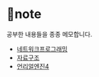 # 📓note

공부한 내용들을 종종 메모합니다.

- [네트워크프로그래밍](https://github.com/JiHyeong-Hong/note/blob/master/%EB%84%A4%ED%8A%B8%EC%9B%8C%ED%81%AC%ED%94%84%EB%A1%9C%EA%B7%B8%EB%9E%98%EB%B0%8D/%EB%84%A4%ED%8A%B8%EC%9B%8C%ED%81%AC%ED%94%84%EB%A1%9C%EA%B7%B8%EB%9E%98%EB%B0%8D.md)
- [자료구조](https://github.com/JiHyeong-Hong/note/blob/master/%EC%9E%90%EB%A3%8C%EA%B5%AC%EC%A1%B0/%EC%9E%90%EB%A3%8C%EA%B5%AC%EC%A1%B0.md)
- [언리얼엔진4](https://github.com/JiHyeong-Hong/note/blob/master/%EC%96%B8%EB%A6%AC%EC%96%BC%EC%97%94%EC%A7%844/%EC%96%B8%EB%A6%AC%EC%96%BC%EC%97%94%EC%A7%844.md)